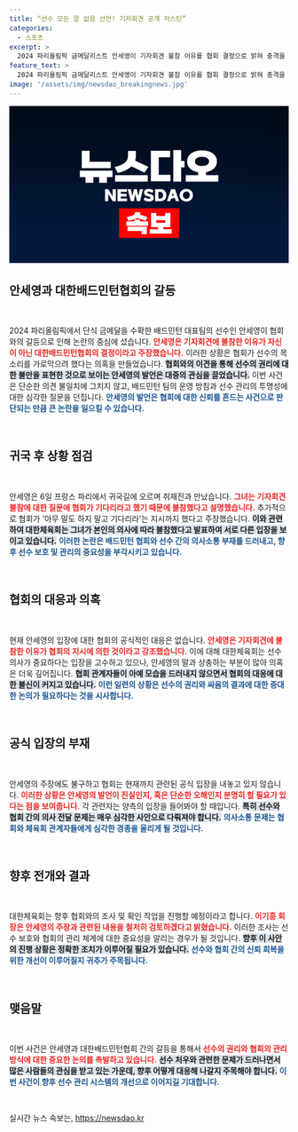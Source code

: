 ```yaml
---
title: “선수 모든 말 없음 선언! 기자회견 공개 저스틴”
categories:
  - 스포츠
excerpt: >
  2024 파리올림픽 금메달리스트 안세영이 기자회견 불참 이유를 협회 결정으로 밝혀 충격을 안겼다. 협회가 선수 입을 막으려 했다는 의혹에, 체육회도 혼란에 휘말리고 있다. 안세영은 한국에서 자세히 이야기하겠다고 전하며 파문은 커질 조짐이 보인다.
feature_text: >
  2024 파리올림픽 금메달리스트 안세영이 기자회견 불참 이유를 협회 결정으로 밝혀 충격을 안겼다. 협회가 선수 입을 막으려 했다는 의혹에, 체육회도 혼란에 휘말리고 있다. 안세영은 한국에서 자세히 이야기하겠다고 전하며 파문은 커질 조짐이 보인다.
image: '/assets/img/newsdao_breakingnews.jpg'
---
```


<p><img src="/assets/img/newsdao_breakingnews.jpg" alt="flaretime 속보" /></p>

<h2 data-ke-size="size26">안세영과 대한배드민턴협회의 갈등</h2>

<p data-ke-size="size16">&nbsp;</p>

<p>2024 파리올림픽에서 단식 금메달을 수확한 배드민턴 대표팀의 선수인 안세영이 협회와의 갈등으로 인해 논란의 중심에 섰습니다. <b><span style="color: #ee2323;">안세영은 기자회견에 불참한 이유가 자신이 아닌 대한배드민턴협회의 결정이라고 주장했습니다.</span></b> 이러한 상황은 협회가 선수의 목소리를 가로막으려 했다는 의혹을 만들었습니다. <b><span style="background-color: #21538527;">협회와의 이견을 통해 선수의 권리에 대한 불만을 표현한 것으로 보이는 안세영의 발언은 대중의 관심을 끌었습니다.</span></b> 이번 사건은 단순한 의견 불일치에 그치지 않고, 배드민턴 팀의 운영 방침과 선수 관리의 투명성에 대한 심각한 질문을 던집니다. <b><span style="color: #1a5490;">안세영의 발언은 협회에 대한 신뢰를 흔드는 사건으로 판단되는 만큼 큰 논란을 일으킬 수 있습니다.</span></b></p>

<p data-ke-size="size16">&nbsp;</p>

<h2 data-ke-size="size26">귀국 후 상황 점검</h2>

<p data-ke-size="size16">&nbsp;</p>

<p>안세영은 6일 프랑스 파리에서 귀국길에 오르며 취재진과 만났습니다. <b><span style="color: #ee2323;">그녀는 기자회견 불참에 대한 질문에 협회가 기다리라고 했기 때문에 불참했다고 설명했습니다.</span></b> 추가적으로 협회가 '아무 말도 하지 말고 기다리라'는 지시까지 했다고 주장했습니다. <b><span style="background-color: #21538527;">이와 관련하여 대한체육회는 그녀가 본인의 의사에 따라 불참했다고 발표하여 서로 다른 입장을 보이고 있습니다.</span></b> <b><span style="color: #1a5490;">이러한 논란은 배드민턴 협회와 선수 간의 의사소통 부재를 드러내고, 향후 선수 보호 및 관리의 중요성을 부각시키고 있습니다.</span></b> </p>

<p data-ke-size="size16">&nbsp;</p>

<h2 data-ke-size="size26">협회의 대응과 의혹</h2>

<p data-ke-size="size16">&nbsp;</p>

<p>현재 안세영의 입장에 대한 협회의 공식적인 대응은 없습니다. <b><span style="color: #ee2323;">안세영은 기자회견에 불참한 이유가 협회의 지시에 의한 것이라고 강조했습니다.</span></b> 이에 대해 대한체육회는 선수 의사가 중요하다는 입장을 고수하고 있으나, 안세영의 말과 상충하는 부분이 많아 의혹은 더욱 깊어집니다. <b><span style="background-color: #21538527;">협회 관계자들이 아예 모습을 드러내지 않으면서 협회의 대응에 대한 불신이 커지고 있습니다.</span></b> <b><span style="color: #1a5490;">이런 일련의 상황은 선수의 권리와 싸움의 결과에 대한 중대한 논의가 필요하다는 것을 시사합니다.</span></b> </p>

<p data-ke-size="size16">&nbsp;</p>

<h2 data-ke-size="size26">공식 입장의 부재</h2>

<p data-ke-size="size16">&nbsp;</p>

<p>안세영의 주장에도 불구하고 협회는 현재까지 관련된 공식 입장을 내놓고 있지 않습니다. <b><span style="color: #ee2323;">이러한 상황은 안세영의 발언이 진실인지, 혹은 단순한 오해인지 분명히 할 필요가 있다는 점을 보여줍니다.</span></b> 각 관련자는 양측의 입장을 들어봐야 할 때입니다. <b><span style="background-color: #21538527;">특히 선수와 협회 간의 의사 전달 문제는 매우 심각한 사안으로 다뤄져야 합니다.</span></b> <b><span style="color: #1a5490;">의사소통 문제는 협회와 체육회 관계자들에게 심각한 경종을 울리게 될 것입니다.</span></b> </p>

<p data-ke-size="size16">&nbsp;</p>

<h2 data-ke-size="size26">향후 전개와 결과</h2>

<p data-ke-size="size16">&nbsp;</p>

<p>대한체육회는 향후 협회와의 조사 및 확인 작업을 진행할 예정이라고 합니다. <b><span style="color: #ee2323;">이기흥 회장은 안세영의 주장과 관련된 내용을 철저히 검토하겠다고 밝혔습니다.</span></b> 이러한 조사는 선수 보호와 협회의 관리 체계에 대한 중요성을 알리는 경우가 될 것입니다. <b><span style="background-color: #21538527;">향후 이 사안의 진행 상황은 정확한 조치가 이루어질 필요가 있습니다.</span></b> <b><span style="color: #1a5490;">선수와 협회 간의 신뢰 회복을 위한 개선이 이루어질지 귀추가 주목됩니다.</span></b> </p>

<p data-ke-size="size16">&nbsp;</p>

<h2 data-ke-size="size26">맺음말</h2>

<p data-ke-size="size16">&nbsp;</p>

<p>이번 사건은 안세영과 대한배드민턴협회 간의 갈등을 통해서 <b><span style=" color: #ee2323;">선수의 권리와 협회의 관리 방식에 대한 중요한 논의를 촉발하고 있습니다.</span></b> <b><span style="background-color: #21538527;">선수 처우와 관련한 문제가 드러나면서 많은 사람들의 관심을 받고 있는 가운데, 향후 어떻게 대응해 나갈지 주목해야 합니다.</span></b> <b><span style="color: #1a5490;">이번 사건이 향후 선수 관리 시스템의 개선으로 이어지길 기대합니다.</span></b> </p>

<p data-ke-size="size16">&nbsp;</p>
실시간 뉴스 속보는, <a href="https://newsdao.kr" rel="dofollow">https://newsdao.kr</a>


